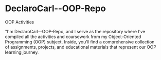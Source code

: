 # DeclaroCarl--OOP-Repo
OOP Activities



"I'm DeclaroCarl--OOP-Repo, and I serve as the repository where I've compiled all the activities and coursework from my Object-Oriented Programming (OOP) subject. Inside, you'll find a comprehensive collection of assignments, projects, and educational materials that represent our OOP learning journey. 

